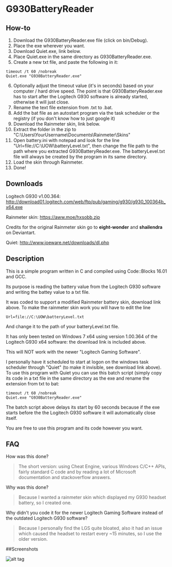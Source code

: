 # G930BatteryReader
## How-to
1. Download the G930BatteryReader.exe file (click on bin/Debug).
2. Place the exe wherever you want.
3. Download Quiet.exe, link below.
4. Place Quiet.exe in the same directory as G930BatteryReader.exe.
5. Create a new txt file, and paste the following in it:
```
timeout /t 60 /nobreak
Quiet.exe "G930BatteryReader.exe"
```
6. Optionally adjust the timeout value (it's in seconds) based on your computer / hard drive speed. The point is that G930BatteryReader.exe has to start after the Logitech G930 software is already started, otherwise it will just close.
7. Rename the text file extension from .txt to .bat.
8. Add the bat file as an autostart program via the task scheduler or the registry (if you don't know how to just google it)
9. Download the Rainmeter skin, link below.
10. Extract the folder in the zip to "C:\Users\YourUsername\Documents\Rainmeter\Skins"
11. Open battery.ini with notepad and look for the line "Url=file://C:\UOW\batteryLevel.txt", then change the file path to the path where you extracted G930BatteryReader.exe. The batteryLevel.txt file will always be created by the program in its same directory.
12. Load the skin through Rainmeter.
13. Done!

## Downloads
Logitech G930 v1.00.364: http://download01.logitech.com/web/ftp/pub/gaming/g930/g930_100364b_x64.exe

Rainmeter skin: https://aww.moe/hxsobb.zip

Credits for the original Rainmeter skin go to **eight-wonder** and **shailendra** on Deviantart.

Quiet: http://www.joeware.net/downloads/dl.php

## Description
This is a simple program written in C and compiled using Code::Blocks 16.01 and GCC. 

Its purpose is reading the battery value from the Logitech G930 software and writing the battey value to a txt file.

It was coded to support a modified Rainmeter battery skin, download link above. To make the rainmeter skin work you will have to edit the line
```
Url=file://C:\UOW\batteryLevel.txt
```
And change it to the path of your batteryLevel.txt file.

It has only been tested on Windows 7 x64 using version 1.00.364 of the Logitech G930 x64 software: the download link is included above.

This will NOT work with the newer "Logitech Gaming Software".

I personally have it scheduled to start at logon on the windows task scheduler through "Quiet" (to make it invisible, see download link above). To use this program with Quiet you can use this batch script (simply copy its code in a txt file in the same directory as the exe and rename the extension from txt to bat:
```
timeout /t 60 /nobreak
Quiet.exe "G930BatteryReader.exe"
```
The batch script above delays its start by 60 seconds because if the exe starts before the the Logitech G930 software it will automatically close itself.

You are free to use this program and its code however you want.

## FAQ
How was this done?
>The short version: using Cheat Engine, various Windows C/C++ APIs, fairly standard C code and by reading a lot of Microsoft documentation and stackoverflow answers.

Why was this done?
>Because I wanted a rainmeter skin which displayed my G930 headset battery, so I created one.

Why didn't you code it for the newer Logitech Gaming Software instead of the outdated Logitech G930 software?
>Because I personally find the LGS quite bloated, also it had an issue which caused the headset to restart every ~15 minutes, so I use the older version.

##Screenshots

![alt tag](https://aww.moe/0uh8m9.png)
